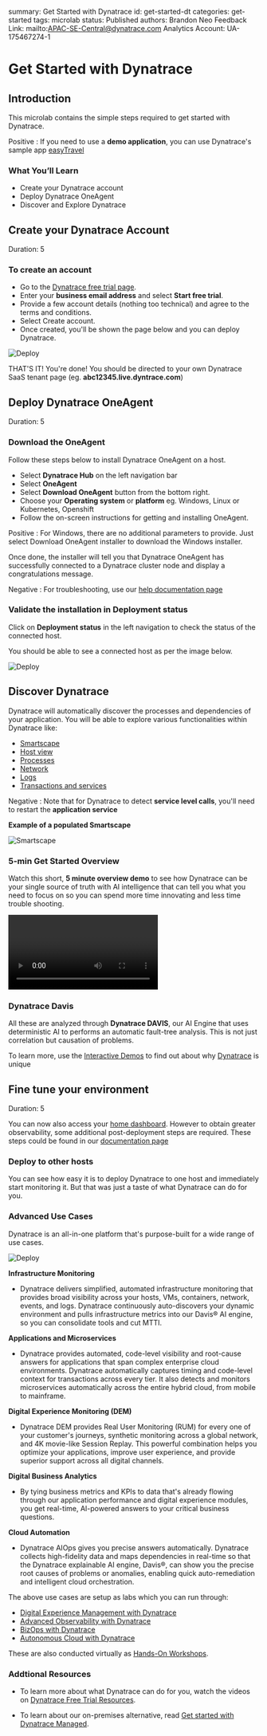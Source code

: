 summary: Get Started with Dynatrace
id: get-started-dt
categories: get-started
tags: microlab
status: Published 
authors: Brandon Neo
Feedback Link: mailto:APAC-SE-Central@dynatrace.com
Analytics Account: UA-175467274-1

# Get Started with Dynatrace
<!-- ------------------------ -->
## Introduction

This microlab contains the simple steps required to get started with Dynatrace. 

Positive
: If you need to use a **demo application**, you can use Dynatrace's sample app [easyTravel](https://community.dynatrace.com/community/display/DL/easyTravel)

### What You’ll Learn
- Create your Dynatrace account
- Deploy Dynatrace OneAgent
- Discover and Explore Dynatrace

<!-- ------------------------ -->
## Create your Dynatrace Account
Duration: 5

### To create an account

* Go to the [Dynatrace free trial page](https://www.dynatrace.com/trial/).
* Enter your **business email address** and select **Start free trial**.
* Provide a few account details (nothing too technical) and agree to the terms and conditions.
* Select Create account.
* Once created, you'll be shown the page below and you can deploy Dynatrace. 

![Deploy](assets/get-started/dynatrace/welcome-user.png)

THAT'S IT! You're done! You should be directed to your own Dynatrace SaaS tenant page (eg. **abc12345.live.dyntrace.com**)

<!-- ------------------------ -->
## Deploy Dynatrace OneAgent
Duration: 5

### Download the OneAgent

Follow these steps below to install Dynatrace OneAgent on a host.

* Select **Dynatrace Hub** on the left navigation bar
* Select **OneAgent** 
* Select **Download OneAgent** button from the bottom right.  
* Choose your **Operating system** or **platform** eg. Windows, Linux or Kubernetes, Openshift
* Follow the on-screen instructions for getting and installing OneAgent.

Positive
: For Windows, there are no additional parameters to provide. Just select Download OneAgent installer to download the Windows installer. 

Once done, the installer will tell you that Dynatrace OneAgent has successfully connected to a Dynatrace cluster node and display a congratulations message.

Negative
: For troubleshooting, use our [help documentation page](https://www.dynatrace.com/support/help/setup-and-configuration/dynatrace-oneagent/troubleshooting/troubleshoot-oneagent-installation/)

### Validate the installation in Deployment status

Click on **Deployment status** in the left navigation to check the status of the connected host. 

You should be able to see a connected host as per the image below.

![Deploy](assets/dem/download-deployment-status-1.png)

## Discover Dynatrace

Dynatrace will automatically discover the processes and dependencies of your application. You will be able to explore various functionalities within Dynatrace like:

* [Smartscape](https://www.dynatrace.com/support/help/how-to-use-dynatrace/smartscape/)
* [Host view](https://www.dynatrace.com/support/help/how-to-use-dynatrace/hosts/) 
* [Processes](https://www.dynatrace.com/support/help/how-to-use-dynatrace/process-groups/)
* [Network](https://www.dynatrace.com/support/help/how-to-use-dynatrace/networks/) 
* [Logs](https://www.dynatrace.com/support/help/how-to-use-dynatrace/log-monitoring/)
* [Transactions and services](https://www.dynatrace.com/support/help/how-to-use-dynatrace/transactions-and-services/)

Negative
: Note that for Dynatrace to detect **service level calls**, you'll need to restart the **application service**

**Example of a populated Smartscape**

![Smartscape](assets/dem/smartscape.png)

### 5-min Get Started Overview

Watch this short, **5 minute overview demo** to see how Dynatrace can be your single source of truth with AI intelligence that can tell you what you need to focus on so you can spend more time innovating and less time trouble shooting.

<video id="0ihCziAJ07U"></video>

### Dynatrace Davis

All these are analyzed through **Dynatrace DAVIS**, our AI Engine that uses deterministic AI to performs an automatic fault-tree analysis. This is not just correlation but causation of problems.

To learn more, use the [Interactive Demos](/interactive-demo) to find out about why [Dynatrace](https://www.dynatrace.com/platform/) is unique

<!-- ------------------------ -->
## Fine tune your environment
Duration: 5

You can now also access your [home dashboard](https://www.dynatrace.com/support/help/how-to-use-dynatrace/dashboards-and-charts/). However to obtain greater observability, some additional post-deployment steps are required. These steps could be found in our [documentation page](https://www.dynatrace.com/support/help/shortlink/section-get-started#step-4-fine-tune-your-environment)

### Deploy to other hosts 

You can see how easy it is to deploy Dynatrace to one host and immediately start monitoring it. But that was just a taste of what Dynatrace can do for you.

### Advanced Use Cases

Dynatrace is an all-in-one platform that's purpose-built for a wide range of use cases.

![Deploy](assets/get-started/dynatrace/all-in-one-platform.png)

**Infrastructure Monitoring** 
- Dynatrace delivers simplified, automated infrastructure monitoring that provides broad visibility across your hosts, VMs, containers, network, events, and logs. Dynatrace continuously auto-discovers your dynamic environment and pulls infrastructure metrics into our Davis® AI engine, so you can consolidate tools and cut MTTI.

**Applications and Microservices** 
- Dynatrace provides automated, code-level visibility and root-cause answers for applications that span complex enterprise cloud environments. Dynatrace automatically captures timing and code-level context for transactions across every tier. It also detects and monitors microservices automatically across the entire hybrid cloud, from mobile to mainframe.

**Digital Experience Monitoring (DEM)** 
- Dynatrace DEM provides Real User Monitoring (RUM) for every one of your customer's journeys, synthetic monitoring across a global network, and 4K movie-like Session Replay. This powerful combination helps you optimize your applications, improve user experience, and provide superior support across all digital channels.

**Digital Business Analytics**
- By tying business metrics and KPIs to data that's already flowing through our application performance and digital experience modules, you get real-time, AI-powered answers to your critical business questions.

**Cloud Automation**
- Dynatrace AIOps gives you precise answers automatically. Dynatrace collects high-fidelity data and maps dependencies in real-time so that the Dynatrace explainable AI engine, Davis®, can show you the precise root causes of problems or anomalies, enabling quick auto-remediation and intelligent cloud orchestration.

The above use cases are setup as labs which you can run through:
* [Digital Experience Management with Dynatrace](/workshops/dem)
* [Advanced Observability with Dynatrace](/workshops/advanced-observability)
* [BizOps with Dynatrace](/workshops/bizops)
* [Autonomous Cloud with Dynatrace](/workshops/autonomous-cloud)

These are also conducted virtually as [Hands-On Workshops](/schedule). 

### Addtional Resources

- To learn more about what Dynatrace can do for you, watch the videos on [Dynatrace Free Trial Resources](https://www.dynatrace.com/news/free-trial-resources/).

- To learn about our on-premises alternative, read [Get started with Dynatrace Managed](https://www.dynatrace.com/support/help/get-started/get-started-with-dynatrace-managed/).